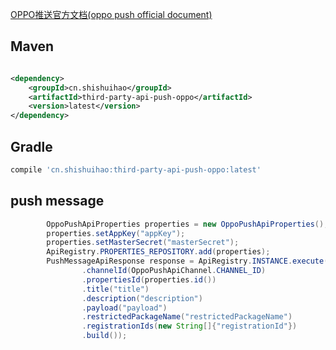 [OPPO推送官方文档(oppo push official document)](https://open.oppomobile.com/wiki/doc#id=10203)

## Maven

```xml

<dependency>
    <groupId>cn.shishuihao</groupId>
    <artifactId>third-party-api-push-oppo</artifactId>
    <version>latest</version>
</dependency>
```

## Gradle

``` groovy
compile 'cn.shishuihao:third-party-api-push-oppo:latest'
```

## push message

``` java
        OppoPushApiProperties properties = new OppoPushApiProperties();
        properties.setAppKey("appKey");
        properties.setMasterSecret("masterSecret");
        ApiRegistry.PROPERTIES_REPOSITORY.add(properties);
        PushMessageApiResponse response = ApiRegistry.INSTANCE.execute(PushMessageApiRequest.Builder.builder()
                .channelId(OppoPushApiChannel.CHANNEL_ID)
                .propertiesId(properties.id())
                .title("title")
                .description("description")
                .payload("payload")
                .restrictedPackageName("restrictedPackageName")
                .registrationIds(new String[]{"registrationId"})
                .build());
```
